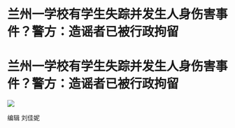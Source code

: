 # 兰州一学校有学生失踪并发生人身伤害事件？警方：造谣者已被行政拘留

# 兰州一学校有学生失踪并发生人身伤害事件？警方：造谣者已被行政拘留

![](https://inews.gtimg.com/om_bt/ONOiGUg26RCCpjLIIZSe3eedYAsWB4qSSIUPp2Wt2QxzkAA/1000)

编辑 刘佳妮

